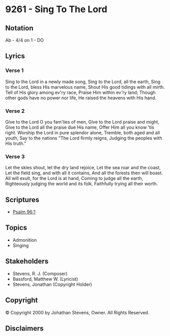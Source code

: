 # 9261 - Sing To The Lord

## Notation

Ab - 4/4 on 1 - DO

## Lyrics

### Verse 1

Sing to the Lord in a newly made song, Sing to the Lord, all the earth, Sing to the Lord, bless His marvelous name, Shout His good tidings with all mirth. Tell of His glory among ev'ry race, Praise Him within ev'ry land; Though other gods have no power nor life, He raised the heavens with His hand.

### Verse 2

Give to the Lord O you fam'lies of men, Give to the Lord praise and might, Give to the Lord all the praise due His name, Offer Him all you know 'tis right. Worship the Lord in pure splendor alone, Tremble, both aged and all youth, Say to the nations "The Lord firmly reigns, Judging the peoples with His truth."

### Verse 3

Let the skies shout, let the dry land rejoice, Let the sea roar and the coast, Let the field sing, and with all it contains, And all the forests then will boast. All will exult, for the Lord is at hand, Coming to judge all the earth, Righteously judging the world and its folk, Faithfully trying all their worth.


## Scriptures

- [Psalm 96:1](https://www.biblegateway.com/passage/?search=Psalm%2096%3A1)

## Topics

- Admonition
- Singing

## Stakeholders

- Stevens, R. J. (Composer)
- Bassford, Matthew W. (Lyricist)
- Stevens, Jonathan (Copyright Holder)

## Copyright

© Copyright 2000 by Johathan Stevens, Owner. All Rights Reserved.


## Disclaimers


